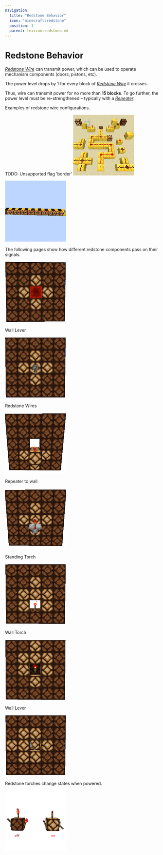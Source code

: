 ```yaml
---
navigation:
  title: "Redstone Behavior"
  icon: "minecraft:redstone"
  position: 1
  parent: lexicon:redstone.md
---
```


# Redstone Behavior

[*Redstone Wire*](./redstone_components.md#redstone) can transmit power, which can be used to operate mechanism components (doors, pistons, etc). 

The power level drops by 1 for every block of [*Redstone Wire*](./redstone_components.md#redstone) it crosses. 

Thus, wire can transmit power for no more than __15 blocks__. 
To go further, the power level must be re-strengthened – typically with a [*Repeater*](./redstone_components.md#repeater).

Examples of redstone wire configurations.

TODO: Unsupported flag 'border'
![](redstone_wires.png)

![](redstone_wire_length.png)

The following pages show how different redstone components pass on their signals.

![](redstone_behavior_1.png)

Wall Lever

![](redstone_behavior_2.png)

Redstone Wires

![](redstone_behavior_3.png)

Repeater to wall

![](redstone_behavior_4.png)

Standing Torch

![](redstone_behavior_5.png)

Wall Torch

![](redstone_behavior_6.png)

Wall Lever

![](redstone_behavior_7.png)

Redstone torches change states when powered.

![](redstone_behavior_8.png)

